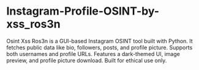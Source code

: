 # Instagram-Profile-OSINT-by-xss_ros3n
Osint Xss Ros3n is a GUI-based Instagram OSINT tool built with Python. It fetches public data like bio, followers, posts, and profile picture. Supports both usernames and profile URLs. Features a dark-themed UI, image preview, and profile picture download. Built for ethical use only.
